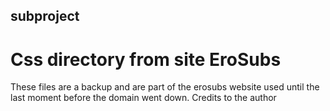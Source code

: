 ## subproject
# Css directory from site EroSubs
These files are a backup and are part of the erosubs website used until the last moment before the domain went down.
Credits to the author
